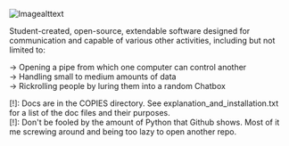 ![Imagealttext](https://media.discordapp.net/attachments/758489886708727830/821551691454873660/1_4.png)

Student-created, open-source, extendable software designed for communication and capable of various other activities, including but not limited to:

-> Opening a pipe from which one computer can control another\
-> Handling small to medium amounts of data\
-> Rickrolling people by luring them into a random Chatbox

[!]: Docs are in the COPIES directory. See explanation_and_installation.txt for a list of the doc files and their purposes.\
[!]: Don't be fooled by the amount of Python that Github shows. Most of it me screwing around and being too lazy to open another repo.